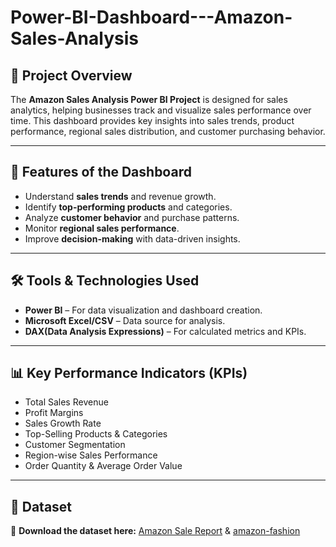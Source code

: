 # Power-BI-Dashboard---Amazon-Sales-Analysis

## 📌 Project Overview

The **Amazon Sales Analysis Power BI Project** is designed for sales analytics, helping businesses track and visualize sales performance over time. This dashboard provides key insights into sales trends, product performance, regional sales distribution, and customer purchasing behavior.

---
## 🚀 Features of the Dashboard

 - Understand **sales trends** and revenue growth.
 - Identify **top-performing products** and categories.
 - Analyze **customer behavior** and purchase patterns.
 - Monitor **regional sales performance**.
 - Improve **decision-making** with data-driven insights.
---

## 🛠️ Tools & Technologies Used

 - **Power BI** – For data visualization and dashboard creation.
 - **Microsoft Excel/CSV** – Data source for analysis.
 - **DAX(Data Analysis Expressions)** – For calculated metrics and KPIs.
---
## 📊 Key Performance Indicators (KPIs)

 -  Total Sales Revenue
 -  Profit Margins
 -  Sales Growth Rate
 -  Top-Selling Products & Categories
 -  Customer Segmentation
 -  Region-wise Sales Performance
 -  Order Quantity & Average Order Value
---
## 📂 Dataset  
🔹 **Download the dataset here:** [Amazon Sale Report](https://github.com/manishdevdi/Power-BI-Dashboard---Amazon-Sales-Analysis/blob/main/Amazon%20Sale%20Report%20.xlsx)  &  [amazon-fashion](https://drive.google.com/file/d/1J5B5qzajH_ov8Z2pC7o0ASSjohKoQpDd/view?usp=sharing) 

